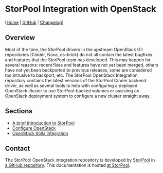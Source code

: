 <!--
SPDX-FileCopyrightText: 2015 - 2024  StorPool <support@storpool.com>
SPDX-License-Identifier: Apache-2.0
-->

# StorPool Integration with OpenStack

\[[Home][storpool-sp-osi] | [GitHub][github] | [Changelog][github-changelog]\]

## Overview

Most of the time, the StorPool drivers in the upstream OpenStack Git
repositories (Cinder, Nova, os-brick) do not all contain the latest
bugfixes and features that the StorPool team has developed.
This may happen for several reasons: recent fixes and features have not
yet been merged, others have not yet been backported to previous releases,
some are considered too intrusive to backport, etc.
The StorPool OpenStack Integration repository contains the latest versions
of the StorPool Cinder backend driver, as well as several tools to help with
configuring a deployed OpenStack cluster to use StorPool-backed volumes or
assisting an OpenStack deployment system to configure a new cluster
straight away.

## Sections

- [A brief introduction to StorPool](storpool.md)
- [Configure OpenStack](configure.md)
- [OpenStack Kolla integration](kolla.md)

## Contact

The StorPool OpenStack integration repository is developed by
[StorPool][storpool-support] in [a GitHub repository][github].
This documentation is hosted [at StorPool][storpool-sp-osi].

[github]: https://github.com/storpool/storpool-openstack-integration "The StorPool OpenStack integration GitHub repository"
[github-changelog]: https://github.com/storpool/storpool-openstack-integration/blob/master/docs/changes.md "The changelog file"
[storpool-sp-osi]: https://repo.storpool.com/public/doc/storpool-openstack-integration/ "The StorPool OpenStack integration documentation"
[storpool-support]: mailto:support@storpool.com "The StorPool team"
